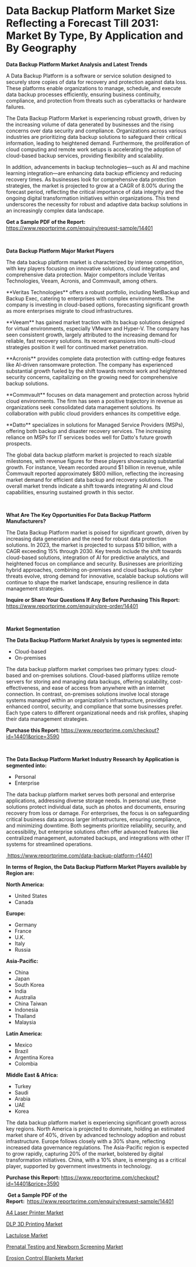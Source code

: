 <p><h1>Data Backup Platform Market Size Reflecting a Forecast Till 2031: Market By Type, By Application and By Geography</h1></p><p><strong>Data Backup Platform Market Analysis and Latest Trends</strong></p>
<p><p>A Data Backup Platform is a software or service solution designed to securely store copies of data for recovery and protection against data loss. These platforms enable organizations to manage, schedule, and execute data backup processes efficiently, ensuring business continuity, compliance, and protection from threats such as cyberattacks or hardware failures.</p><p>The Data Backup Platform Market is experiencing robust growth, driven by the increasing volume of data generated by businesses and the rising concerns over data security and compliance. Organizations across various industries are prioritizing data backup solutions to safeguard their critical information, leading to heightened demand. Furthermore, the proliferation of cloud computing and remote work setups is accelerating the adoption of cloud-based backup services, providing flexibility and scalability.</p><p>In addition, advancements in backup technologies—such as AI and machine learning integration—are enhancing data backup efficiency and reducing recovery times. As businesses look for comprehensive data protection strategies, the market is projected to grow at a CAGR of 8.00% during the forecast period, reflecting the critical importance of data integrity and the ongoing digital transformation initiatives within organizations. This trend underscores the necessity for robust and adaptive data backup solutions in an increasingly complex data landscape.</p></p>
<p><strong>Get a Sample PDF of the Report:&nbsp;</strong> <a href="https://www.reportprime.com/enquiry/request-sample/14401?utm_campaign=1119&utm_medium=2&utm_source=Github&utm_content=ia&utm_term=25122024&utm_id=data-backup-platform">https://www.reportprime.com/enquiry/request-sample/14401</a></p>
<p>&nbsp;</p>
<p><strong>Data Backup Platform Major Market Players</strong></p>
<p><p>The data backup platform market is characterized by intense competition, with key players focusing on innovative solutions, cloud integration, and comprehensive data protection. Major competitors include Veritas Technologies, Veeam, Acronis, and Commvault, among others.</p><p>**Veritas Technologies** offers a robust portfolio, including NetBackup and Backup Exec, catering to enterprises with complex environments. The company is investing in cloud-based options, forecasting significant growth as more enterprises migrate to cloud infrastructures.</p><p>**Veeam** has gained market traction with its backup solutions designed for virtual environments, especially VMware and Hyper-V. The company has seen consistent growth, largely attributed to the increasing demand for reliable, fast recovery solutions. Its recent expansions into multi-cloud strategies position it well for continued market penetration.</p><p>**Acronis** provides complete data protection with cutting-edge features like AI-driven ransomware protection. The company has experienced substantial growth fueled by the shift towards remote work and heightened security concerns, capitalizing on the growing need for comprehensive backup solutions.</p><p>**Commvault** focuses on data management and protection across hybrid cloud environments. The firm has seen a positive trajectory in revenue as organizations seek consolidated data management solutions. Its collaboration with public cloud providers enhances its competitive edge.</p><p>**Datto** specializes in solutions for Managed Service Providers (MSPs), offering both backup and disaster recovery services. The increasing reliance on MSPs for IT services bodes well for Datto's future growth prospects.</p><p>The global data backup platform market is projected to reach sizable milestones, with revenue figures for these players showcasing substantial growth. For instance, Veeam recorded around $1 billion in revenue, while Commvault reported approximately $800 million, reflecting the increasing market demand for efficient data backup and recovery solutions. The overall market trends indicate a shift towards integrating AI and cloud capabilities, ensuring sustained growth in this sector.</p></p>
<p>&nbsp;</p>
<p><strong>What Are The Key Opportunities For Data Backup Platform Manufacturers?</strong></p>
<p><p>The Data Backup Platform market is poised for significant growth, driven by increasing data generation and the need for robust data protection solutions. In 2023, the market is projected to surpass $10 billion, with a CAGR exceeding 15% through 2030. Key trends include the shift towards cloud-based solutions, integration of AI for predictive analytics, and heightened focus on compliance and security. Businesses are prioritizing hybrid approaches, combining on-premises and cloud backups. As cyber threats evolve, strong demand for innovative, scalable backup solutions will continue to shape the market landscape, ensuring resilience in data management strategies.</p></p>
<p><strong>Inquire or Share Your Questions If Any Before Purchasing This Report:</strong> <a href="https://www.reportprime.com/enquiry/pre-order/14401?utm_campaign=1119&utm_medium=2&utm_source=Github&utm_content=ia&utm_term=25122024&utm_id=data-backup-platform">https://www.reportprime.com/enquiry/pre-order/14401</a></p>
<p>&nbsp;</p>
<p><strong>Market Segmentation</strong></p>
<p><strong>The Data Backup Platform Market Analysis by types is segmented into:</strong></p>
<p><ul><li>Cloud-based</li><li>On-premises</li></ul></p>
<p><p>The data backup platform market comprises two primary types: cloud-based and on-premises solutions. Cloud-based platforms utilize remote servers for storing and managing data backups, offering scalability, cost-effectiveness, and ease of access from anywhere with an internet connection. In contrast, on-premises solutions involve local storage systems managed within an organization's infrastructure, providing enhanced control, security, and compliance that some businesses prefer. Each type caters to different organizational needs and risk profiles, shaping their data management strategies.</p></p>
<p><strong>Purchase this Report:&nbsp;</strong><a href="https://www.reportprime.com/checkout?id=14401&price=3590&utm_campaign=1119&utm_medium=2&utm_source=Github&utm_content=ia&utm_term=25122024&utm_id=data-backup-platform">https://www.reportprime.com/checkout?id=14401&price=3590</a></p>
<p>&nbsp;</p>
<p><strong>The Data Backup Platform Market Industry Research by Application is segmented into:</strong></p>
<p><ul><li>Personal</li><li>Enterprise</li></ul></p>
<p><p>The data backup platform market serves both personal and enterprise applications, addressing diverse storage needs. In personal use, these solutions protect individual data, such as photos and documents, ensuring recovery from loss or damage. For enterprises, the focus is on safeguarding critical business data across larger infrastructures, ensuring compliance, and minimizing downtime. Both segments prioritize reliability, security, and accessibility, but enterprise solutions often offer advanced features like centralized management, automated backups, and integrations with other IT systems for streamlined operations.</p></p>
<p><a href="https://www.reportprime.com/data-backup-platform-r14401?utm_campaign=1119&utm_medium=2&utm_source=Github&utm_content=ia&utm_term=25122024&utm_id=data-backup-platform">&nbsp;https://www.reportprime.com/data-backup-platform-r14401</a></p>
<p><strong>In terms of Region, the Data Backup Platform Market Players available by Region are:</strong></p>
<p>
    <p> <strong> North America: </strong>
        <ul>
            <li>United States</li>
            <li>Canada</li>
        </ul>
        </p> 
    <p> <strong> Europe: </strong>
        <ul>
            <li>Germany</li>
            <li>France</li>
            <li>U.K.</li>
            <li>Italy</li>
            <li>Russia</li>
        </ul>
        </p> 
    <p> <strong> Asia-Pacific: </strong>
        <ul>
            <li>China</li>
            <li>Japan</li>
            <li>South Korea</li>
            <li>India</li>
            <li>Australia</li>
            <li>China Taiwan</li>
            <li>Indonesia</li>
            <li>Thailand</li>
            <li>Malaysia</li>
        </ul>
        </p> 
    <p> <strong> Latin America: </strong>
        <ul>
            <li>Mexico</li>
            <li>Brazil</li>
            <li>Argentina Korea</li>
            <li>Colombia</li>
        </ul>
        </p> 
    <p> <strong> Middle East & Africa: </strong>
        <ul>
            <li>Turkey</li>
            <li>Saudi</li>
            <li>Arabia</li>
            <li>UAE</li>
            <li>Korea</li>
        </ul>
    </p>
    </p>
<p><p>The data backup platform market is experiencing significant growth across key regions. North America is projected to dominate, holding an estimated market share of 40%, driven by advanced technology adoption and robust infrastructure. Europe follows closely with a 30% share, reflecting increased data governance regulations. The Asia-Pacific region is expected to grow rapidly, capturing 20% of the market, bolstered by digital transformation initiatives. China, with a 10% share, is emerging as a critical player, supported by government investments in technology.</p></p>
<p><strong>Purchase this Report: </strong><a href="https://www.reportprime.com/checkout?id=14401&price=3590&utm_campaign=1119&utm_medium=2&utm_source=Github&utm_content=ia&utm_term=25122024&utm_id=data-backup-platform">https://www.reportprime.com/checkout?id=14401&price=3590</a></p>
<p>&nbsp;<strong>Get a Sample PDF of the Report:&nbsp;&nbsp;</strong><a href="https://www.reportprime.com/enquiry/request-sample/14401?utm_campaign=1119&utm_medium=2&utm_source=Github&utm_content=ia&utm_term=25122024&utm_id=data-backup-platform">https://www.reportprime.com/enquiry/request-sample/14401</a></p>
<p><strong></strong></p>
<p><p><a href="https://www.linkedin.com/pulse/sales-projections-analysis-a4-laser-printer-market-expected-cagr-94puf?utm_campaign=1119&utm_medium=2&utm_source=Github&utm_content=ia&utm_term=25122024&utm_id=data-backup-platform">A4 Laser Printer Market</a></p><p><a href="https://github.com/donnettaletizia/Market-Research-Report-List-1/blob/main/dlp-3d-printing-market.md?utm_campaign=1119&utm_medium=2&utm_source=Github&utm_content=ia&utm_term=25122024&utm_id=data-backup-platform">DLP 3D Printing Market</a></p><p><a href="https://www.linkedin.com/pulse/lactulose-market-trends-projected-cagr-125-from-2024-2031-h9p1c?utm_campaign=1119&utm_medium=2&utm_source=Github&utm_content=ia&utm_term=25122024&utm_id=data-backup-platform">Lactulose Market</a></p><p><a href="https://github.com/alberthagorsuch/Market-Research-Report-List-1/blob/main/prenatal-testing-and-newborn-screening-market.md?utm_campaign=1119&utm_medium=2&utm_source=Github&utm_content=ia&utm_term=25122024&utm_id=data-backup-platform">Prenatal Testing and Newborn Screening Market</a></p><p><a href="https://www.linkedin.com/pulse/remarkable-cagr-58-research-thoroughly-analyzes-value-market-pmwzf?utm_campaign=1119&utm_medium=2&utm_source=Github&utm_content=ia&utm_term=25122024&utm_id=data-backup-platform">Erosion Control Blankets Market</a></p></p>